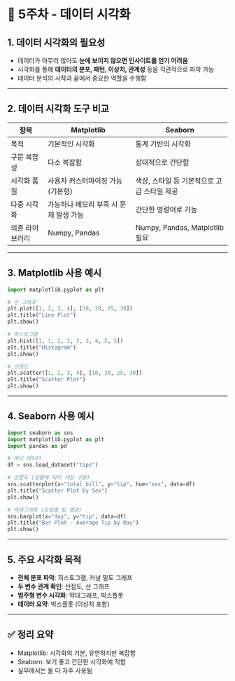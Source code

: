 # 📘 5주차 - 데이터 시각화

## 1. 데이터 시각화의 필요성

- 데이터가 아무리 많아도 **눈에 보이지 않으면 인사이트를 얻기 어려움**
- 시각화를 통해 **데이터의 분포, 패턴, 이상치, 관계성** 등을 직관적으로 파악 가능
- 데이터 분석의 시작과 끝에서 중요한 역할을 수행함

---

## 2. 데이터 시각화 도구 비교

| 항목            | Matplotlib                             | Seaborn                                     |
| --------------- | -------------------------------------- | ------------------------------------------- |
| 목적            | 기본적인 시각화                        | 통계 기반의 시각화                          |
| 구문 복잡성     | 다소 복잡함                            | 상대적으로 간단함                           |
| 시각화 품질     | 사용자 커스터마이징 가능 (기본형)      | 색상, 스타일 등 기본적으로 고급 스타일 제공 |
| 다중 시각화     | 가능하나 메모리 부족 시 문제 발생 가능 | 간단한 명령어로 가능                        |
| 의존 라이브러리 | Numpy, Pandas                          | Numpy, Pandas, Matplotlib 필요              |

---

## 3. Matplotlib 사용 예시

```python
import matplotlib.pyplot as plt

# 선 그래프
plt.plot([1, 2, 3, 4], [10, 20, 25, 30])
plt.title("Line Plot")
plt.show()

# 히스토그램
plt.hist([1, 1, 2, 3, 3, 3, 4, 5, 5])
plt.title("Histogram")
plt.show()

# 산점도
plt.scatter([1, 2, 3, 4], [10, 20, 25, 30])
plt.title("Scatter Plot")
plt.show()
```

---

## 4. Seaborn 사용 예시

```python
import seaborn as sns
import matplotlib.pyplot as plt
import pandas as pd

# 예시 데이터
df = sns.load_dataset("tips")

# 산점도 (성별에 따라 색상 구분)
sns.scatterplot(x="total_bill", y="tip", hue="sex", data=df)
plt.title("Scatter Plot by Sex")
plt.show()

# 막대그래프 (요일별 팁 평균)
sns.barplot(x="day", y="tip", data=df)
plt.title("Bar Plot - Average Tip by Day")
plt.show()
```

---

## 5. 주요 시각화 목적

- **전체 분포 파악**: 히스토그램, 커널 밀도 그래프
- **두 변수 관계 확인**: 산점도, 선 그래프
- **범주형 변수 시각화**: 막대그래프, 박스플롯
- **데이터 요약**: 박스플롯 (이상치 포함)

---

## ✅ 정리 요약

- Matplotlib: 시각화의 기본, 유연하지만 복잡함
- Seaborn: 보기 좋고 간단한 시각화에 적합
- 실무에서는 둘 다 자주 사용됨
